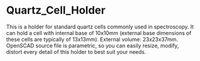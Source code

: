 # Quartz_Cell_Holder
This is a holder for standard quartz cells commonly used in spectroscopy. 
It can hold a cell with internal base of 10x10mm (external base dimensions of these cells are typically of 13x13mm). 
External volume: 23x23x37mm. 
OpenSCAD source file is parametric, so you can easily resize, modify, distort every detail of this holder to best suit your needs.
